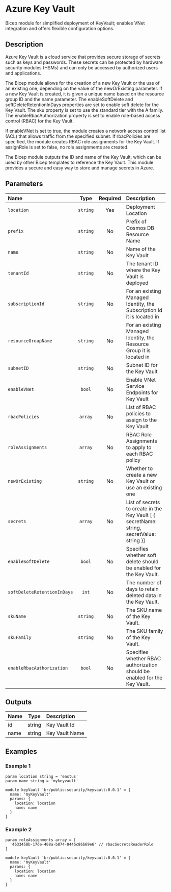 # Azure Key Vault

Bicep module for simplified deployment of KeyVault; enables VNet integration and offers flexible configuration options.

## Description

Azure Key Vault is a cloud service that provides secure storage of secrets such as keys and passwords. These secrets can be protected by hardware security modules (HSMs) and can only be accessed by authorized users and applications.

The Bicep module allows for the creation of a new Key Vault or the use of an existing one, depending on the value of the newOrExisting parameter. If a new Key Vault is created, it is given a unique name based on the resource group ID and the name parameter. The enableSoftDelete and softDeleteRetentionInDays properties are set to enable soft delete for the Key Vault. The sku property is set to use the standard tier with the A family. The enableRbacAuthorization property is set to enable role-based access control (RBAC) for the Key Vault.

If enableVNet is set to true, the module creates a network access control list (ACL) that allows traffic from the specified subnet. If rbacPolicies are specified, the module creates RBAC role assignments for the Key Vault. If assignRole is set to false, no role assignments are created.

The Bicep module outputs the ID and name of the Key Vault, which can be used by other Bicep templates to reference the Key Vault. This module provides a secure and easy way to store and manage secrets in Azure.

## Parameters

| Name                        | Type     | Required | Description                                                                               |
| :-------------------------- | :------: | :------: | :---------------------------------------------------------------------------------------- |
| `location`                  | `string` | Yes      | Deployment Location                                                                       |
| `prefix`                    | `string` | No       | Prefix of Cosmos DB Resource Name                                                         |
| `name`                      | `string` | No       | Name of the Key Vault                                                                     |
| `tenantId`                  | `string` | No       | The tenant ID where the Key Vault is deployed                                             |
| `subscriptionId`            | `string` | No       | For an existing Managed Identity, the Subscription Id it is located in                    |
| `resourceGroupName`         | `string` | No       | For an existing Managed Identity, the Resource Group it is located in                     |
| `subnetID`                  | `string` | No       | Subnet ID for the Key Vault                                                               |
| `enableVNet`                | `bool`   | No       | Enable VNet Service Endpoints for Key Vault                                               |
| `rbacPolicies`              | `array`  | No       | List of RBAC policies to assign to the Key Vault                                          |
| `roleAssignments`           | `array`  | No       | RBAC Role Assignments to apply to each RBAC policy                                        |
| `newOrExisting`             | `string` | No       | Whether to create a new Key Vault or use an existing one                                  |
| `secrets`                   | `array`  | No       | List of secrets to create in the Key Vault [ { secretName: string, secretValue: string }] |
| `enableSoftDelete`          | `bool`   | No       | Specifies whether soft delete should be enabled for the Key Vault.                        |
| `softDeleteRetentionInDays` | `int`    | No       | The number of days to retain deleted data in the Key Vault.                               |
| `skuName`                   | `string` | No       | The SKU name of the Key Vault.                                                            |
| `skuFamily`                 | `string` | No       | The SKU family of the Key Vault.                                                          |
| `enableRbacAuthorization`   | `bool`   | No       | Specifies whether RBAC authorization should be enabled for the Key Vault.                 |

## Outputs

| Name | Type   | Description    |
| :--- | :----: | :------------- |
| id   | string | Key Vault Id   |
| name | string | Key Vault Name |

## Examples

### Example 1

```bicep
param location string = 'eastus'
param name string = 'mykeyvault'

module keyVault 'br/public:security/keyvault:0.0.1' = {
  name: 'myKeyVault'
  params: {
    location: location
    name: name
  }
}
```

### Example 2

```bicep
param roleAssignments array = [
  '4633458b-17de-408a-b874-0445c86b69e6' // rbacSecretsReaderRole
]

module keyVault 'br/public:security/keyvault:0.0.1' = {
  name: 'myKeyVault'
  params: {
    location: location
    name: name
  }
}
```